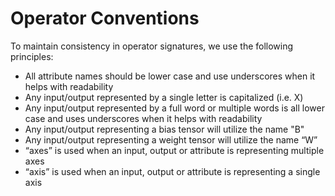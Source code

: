 <!--
Copyright (c) ONNX Project Contributors

SPDX-License-Identifier: Apache-2.0
-->

# Operator Conventions

To maintain consistency in operator signatures, we use the following principles:
- All attribute names should be lower case and use underscores when it helps with readability
- Any input/output represented by a single letter is capitalized (i.e. X)
- Any input/output represented by a full word or multiple words is all lower case and uses underscores when it helps with readability
- Any input/output representing a bias tensor will utilize the name "B"
- Any input/output representing a weight tensor will utilize the name “W”
- “axes” is used when an input, output or attribute is representing multiple axes
- “axis” is used when an input, output or attribute is representing a single axis

